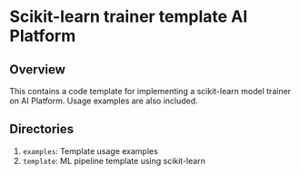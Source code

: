 # Scikit-learn trainer template AI Platform

## Overview

This contains a code template for implementing a scikit-learn model trainer on AI Platform.
Usage examples are also included.

## Directories

1. `examples`: Template usage examples
2. `template`: ML pipeline template using scikit-learn

